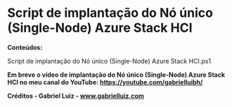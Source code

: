 # Script de implantação do Nó único (Single-Node) Azure Stack HCI

**Conteúdos:**

Script de implantação do Nó único (Single-Node) Azure Stack HCI.ps1

**Em breve o vídeo de implantação do Nó único (Single-Node) Azure Stack HCI no meu canal do YouTube: https://youtube.com/gabrielluibh/**

**Créditos - Gabriel Luiz - www.gabrielluiz.com**
